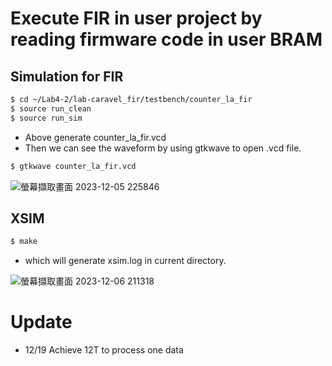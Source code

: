 # Execute FIR in user project by reading firmware code in user BRAM

## Simulation for FIR
```sh
$ cd ~/Lab4-2/lab-caravel_fir/testbench/counter_la_fir
$ source run_clean
$ source run_sim
```
- Above generate counter_la_fir.vcd
- Then we can see the waveform by using gtkwave to open .vcd file.

```sh
$ gtkwave counter_la_fir.vcd
```
![螢幕擷取畫面 2023-12-05 225846](https://github.com/vic9112/SOC/assets/137171415/b5a41745-a4f1-41d2-9d6e-143b9792cfbe)

## XSIM

```sh
$ make
```
- which will generate xsim.log in current directory.

![螢幕擷取畫面 2023-12-06 211318](https://github.com/vic9112/SOC/assets/137171415/d282ae85-83bc-4122-8cbd-f2685cea643d)

# Update

- 12/19
  Achieve 12T to process one data
